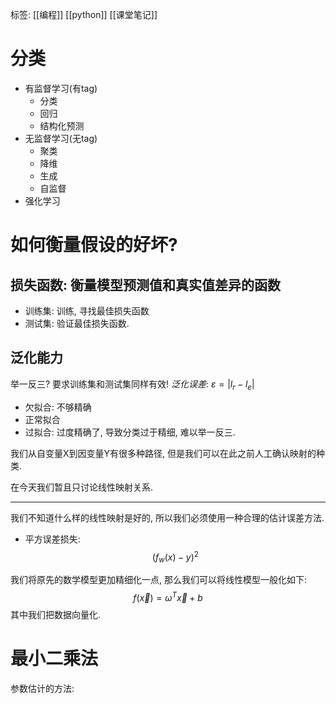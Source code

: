 标签: [[编程]] [[python]] [[课堂笔记]]
# 分类
+ 有监督学习(有tag)
	+ 分类
	+ 回归
	+ 结构化预测
+ 无监督学习(无tag)
	+ 聚类
	+ 降维
	+ 生成
	+ 自监督
+ 强化学习

# 如何衡量假设的好坏?

## 损失函数: 衡量模型预测值和真实值差异的函数
+ 训练集: 训练, 寻找最佳损失函数
+ 测试集: 验证最佳损失函数. 

## 泛化能力
举一反三? 要求训练集和测试集同样有效! 
*泛化误差*:  $\varepsilon = |l_{r} - l_{e}|$

+ 欠拟合: 不够精确
+ 正常拟合
+ 过拟合: 过度精确了, 导致分类过于精细, 难以举一反三. 

我们从自变量X到因变量Y有很多种路径, 但是我们可以在此之前人工确认映射的种类. 

在今天我们暂且只讨论线性映射关系. 

---
我们不知道什么样的线性映射是好的, 所以我们必须使用一种合理的估计误差方法. 
+ 平方误差损失: 
$$
(f_{w}(x)-y)^2
$$

我们将原先的数学模型更加精细化一点, 那么我们可以将线性模型一般化如下: 
$$
f(\vec{x}) = \omega^T \vec{x} + b
$$
其中我们把数据向量化. 

# 最小二乘法

参数估计的方法: 